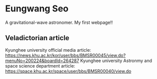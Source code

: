 # Eungwang Seo
A gravitational-wave astronomer. My first webpage!!

## Veladictorian article
Kyunghee university official media article: https://news.khu.ac.kr/kor/user/bbs/BMSR00045/view.do?menuNo=200224&boardId=264287
Kyunghee university Astronmy and space science department article: https://space.khu.ac.kr/space/user/bbs/BMSR00040/view.do
